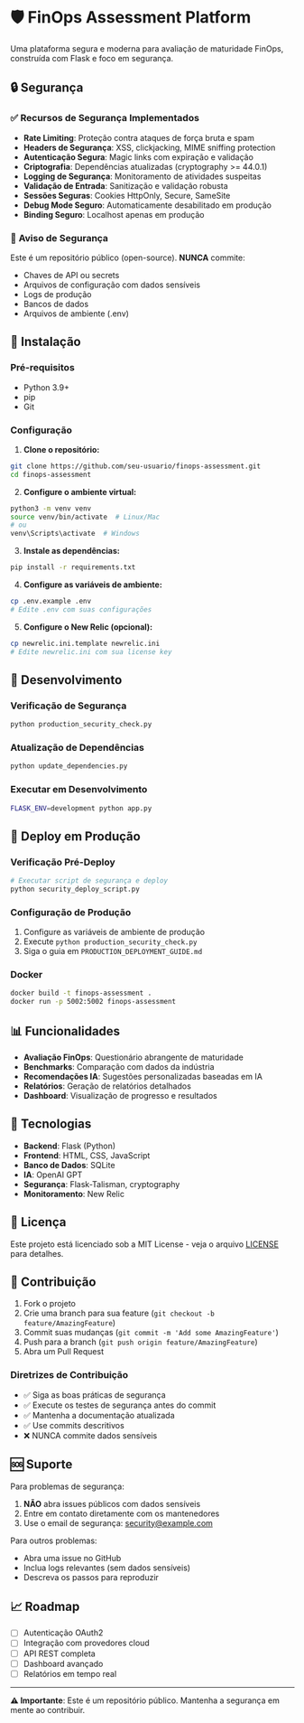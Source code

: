 # 🛡️ FinOps Assessment Platform

Uma plataforma segura e moderna para avaliação de maturidade FinOps, construída com Flask e foco em segurança.

## 🔒 Segurança

### ✅ **Recursos de Segurança Implementados**

- **Rate Limiting**: Proteção contra ataques de força bruta e spam
- **Headers de Segurança**: XSS, clickjacking, MIME sniffing protection
- **Autenticação Segura**: Magic links com expiração e validação
- **Criptografia**: Dependências atualizadas (cryptography >= 44.0.1)
- **Logging de Segurança**: Monitoramento de atividades suspeitas
- **Validação de Entrada**: Sanitização e validação robusta
- **Sessões Seguras**: Cookies HttpOnly, Secure, SameSite
- **Debug Mode Seguro**: Automaticamente desabilitado em produção
- **Binding Seguro**: Localhost apenas em produção

### 🚨 **Aviso de Segurança**

Este é um repositório público (open-source). **NUNCA** commite:
- Chaves de API ou secrets
- Arquivos de configuração com dados sensíveis
- Logs de produção
- Bancos de dados
- Arquivos de ambiente (.env)

## 🚀 Instalação

### Pré-requisitos
- Python 3.9+
- pip
- Git

### Configuração

1. **Clone o repositório:**
```bash
git clone https://github.com/seu-usuario/finops-assessment.git
cd finops-assessment
```

2. **Configure o ambiente virtual:**
```bash
python3 -m venv venv
source venv/bin/activate  # Linux/Mac
# ou
venv\Scripts\activate  # Windows
```

3. **Instale as dependências:**
```bash
pip install -r requirements.txt
```

4. **Configure as variáveis de ambiente:**
```bash
cp .env.example .env
# Edite .env com suas configurações
```

5. **Configure o New Relic (opcional):**
```bash
cp newrelic.ini.template newrelic.ini
# Edite newrelic.ini com sua license key
```

## 🔧 Desenvolvimento

### Verificação de Segurança
```bash
python production_security_check.py
```

### Atualização de Dependências
```bash
python update_dependencies.py
```

### Executar em Desenvolvimento
```bash
FLASK_ENV=development python app.py
```

## 🚀 Deploy em Produção

### Verificação Pré-Deploy
```bash
# Executar script de segurança e deploy
python security_deploy_script.py
```

### Configuração de Produção
1. Configure as variáveis de ambiente de produção
2. Execute `python production_security_check.py`
3. Siga o guia em `PRODUCTION_DEPLOYMENT_GUIDE.md`

### Docker
```bash
docker build -t finops-assessment .
docker run -p 5002:5002 finops-assessment
```

## 📊 Funcionalidades

- **Avaliação FinOps**: Questionário abrangente de maturidade
- **Benchmarks**: Comparação com dados da indústria
- **Recomendações IA**: Sugestões personalizadas baseadas em IA
- **Relatórios**: Geração de relatórios detalhados
- **Dashboard**: Visualização de progresso e resultados

## 🔧 Tecnologias

- **Backend**: Flask (Python)
- **Frontend**: HTML, CSS, JavaScript
- **Banco de Dados**: SQLite
- **IA**: OpenAI GPT
- **Segurança**: Flask-Talisman, cryptography
- **Monitoramento**: New Relic

## 📝 Licença

Este projeto está licenciado sob a MIT License - veja o arquivo [LICENSE](LICENSE) para detalhes.

## 🤝 Contribuição

1. Fork o projeto
2. Crie uma branch para sua feature (`git checkout -b feature/AmazingFeature`)
3. Commit suas mudanças (`git commit -m 'Add some AmazingFeature'`)
4. Push para a branch (`git push origin feature/AmazingFeature`)
5. Abra um Pull Request

### Diretrizes de Contribuição

- ✅ Siga as boas práticas de segurança
- ✅ Execute os testes de segurança antes do commit
- ✅ Mantenha a documentação atualizada
- ✅ Use commits descritivos
- ❌ NUNCA commite dados sensíveis

## 🆘 Suporte

Para problemas de segurança:
1. **NÃO** abra issues públicos com dados sensíveis
2. Entre em contato diretamente com os mantenedores
3. Use o email de segurança: security@example.com

Para outros problemas:
- Abra uma issue no GitHub
- Inclua logs relevantes (sem dados sensíveis)
- Descreva os passos para reproduzir

## 📈 Roadmap

- [ ] Autenticação OAuth2
- [ ] Integração com provedores cloud
- [ ] API REST completa
- [ ] Dashboard avançado
- [ ] Relatórios em tempo real

---

**⚠️ Importante**: Este é um repositório público. Mantenha a segurança em mente ao contribuir.
